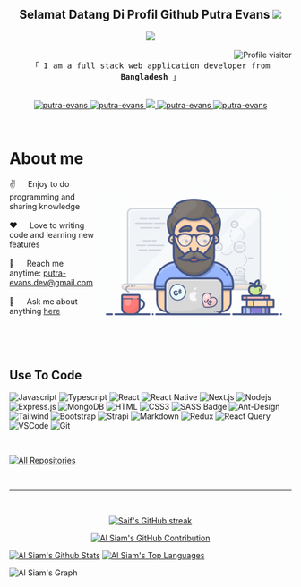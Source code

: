 <!-- ### Hi there 👋 -->

<!--
**putra-evans/putra-evans** is a ✨ _special_ ✨ repository because its `README.md` (this file) appears on your GitHub profile.

Here are some ideas to get you started:

- 🔭 I’m currently working on ...
- 🌱 I’m currently learning ...
- 👯 I’m looking to collaborate on ...
- 🤔 I’m looking for help with ...
- 💬 Ask me about ...
- 📫 How to reach me: ...
- 😄 Pronouns: ...
- ⚡ Fun fact: ...
-->
<h2 align="center">
  Selamat Datang Di Profil Github Putra Evans
  <img
    src="https://media.giphy.com/media/hvRJCLFzcasrR4ia7z/giphy.gif"
    width="28"
  />
</h2>
<p align="center">
  <a href="https://github.com/putra-evans"
    ><img
      src="https://readme-typing-svg.herokuapp.com/?lines=Self%20Taught%20Programmer;Front%20End%20Developer;1.5%2B%20years%20of%20coding%20experience;Suka%belajar%20hal%20baru&center=true&width=380&height=45"
  /></a>
</p>

<a href="https://komarev.com/ghpvc/?username=putra-evans">
  <img
    align="right"
    src="https://komarev.com/ghpvc/?username=putra-evans&label=Visitors&color=0e75b6&style=flat"
    alt="Profile visitor"
  />
</a>

<!-- [![wakatime](https://wakatime.com/badge/user/eebb3dd8-d9b2-40de-9b88-6fd6cac99dbc.svg)](https://wakatime.com/@eebb3dd8-d9b2-40de-9b88-6fd6cac99dbc) -->

<!-- Intro  -->
<!-- <h3 align="center">
  <samp
    >&gt; Hey There!, I am
    <b><a target="_blank" href="https://putra-evans.com">Al Siam</a></b>
  </samp>
</h3> -->

<p align="center">
  <samp>
    <!-- <a href="https://www.google.com/search?q=Al+Siam">「 Google Me 」</a> -->
    <br />
    「 I am a full stack web application developer from <b>Bangladesh</b> 」
    <br />
    <br />
  </samp>
</p>

<p align="center">
  <a href="https://putra-evans.com" target="blank">
    <img
      src="https://img.shields.io/badge/Website-DC143C?style=for-the-badge&logo=medium&logoColor=white"
      alt="putra-evans"
    />
  </a>
  <a href="https://linkedin.com/in/al-siam" target="_blank">
    <img
      src="https://img.shields.io/badge/LinkedIn-0077B5?style=for-the-badge&logo=linkedin&logoColor=white"
      alt="putra-evans"
    />
  </a>
  <!-- <a href="https://dev.to/putra-evans" target="_blank">
  <img src="https://img.shields.io/badge/dev.to-0A0A0A?style=for-the-badge&logo=dev.to&logoColor=white" alt="putra-evans" />
 </a> -->
  <a href="https://twitter.com/putra-evans_dev" target="_blank">
    <img
      src="https://img.shields.io/badge/Twitter-1DA1F2?style=for-the-badge&logo=twitter&logoColor=white"
    />
  </a>
  <a href="https://instagram.com/putra-evans_dev" target="_blank">
    <img
      src="https://img.shields.io/badge/Instagram-fe4164?style=for-the-badge&logo=instagram&logoColor=white"
      alt="putra-evans"
    />
  </a>
  <a href="https://facebook.com/putra-evans.world" target="_blank">
    <img
      src="https://img.shields.io/badge/Facebook-20BEFF?&style=for-the-badge&logo=facebook&logoColor=white"
      alt="putra-evans"
    />
  </a>
</p>
<br />

<!-- About Section -->
# About me

<p>
  <img
    align="right"
    width="350"
    src="/assets/programmer.gif"
    alt="Coding gif"
  />

  ✌️ &emsp; Enjoy to do programming and sharing knowledge <br /><br />
  ❤️ &emsp; Love to writing code and learning new features<br /><br />
  📧 &emsp; Reach me anytime: putra-evans.dev@gmail.com<br /><br />
  💬 &emsp; Ask me about anything
  [here](https://github.com/putra-evans/putra-evans/issues)
</p>

<br />
<br />
<br />

## Use To Code
![Javascript](https://img.shields.io/badge/Javascript-F0DB4F?style=for-the-badge&labelColor=black&logo=javascript&logoColor=F0DB4F)
![Typescript](https://img.shields.io/badge/Typescript-007acc?style=for-the-badge&labelColor=black&logo=typescript&logoColor=007acc)
![React](https://img.shields.io/badge/-React-61DBFB?style=for-the-badge&labelColor=black&logo=react&logoColor=61DBFB)
![React
Native](https://img.shields.io/badge/React_Native-20232A?style=for-the-badge&logo=react&logoColor=61DAFB)
![Next.js](https://img.shields.io/badge/next.js-000000?style=for-the-badge&logo=nextdotjs&logoColor=white)
![Nodejs](https://img.shields.io/badge/Nodejs-3C873A?style=for-the-badge&labelColor=black&logo=node.js&logoColor=3C873A)
![Express.js](https://img.shields.io/badge/Express.js-000000?style=for-the-badge&logo=express&logoColor=white)
![MongoDB](https://img.shields.io/badge/MongoDB-4EA94B?style=for-the-badge&logo=mongodb&logoColor=white)
![HTML](https://img.shields.io/badge/HTML5-E34F26?style=for-the-badge&logo=html5&logoColor=white)
![CSS3](https://img.shields.io/badge/CSS3-1572B6?style=for-the-badge&logo=css3&logoColor=white)
![SASS
Badge](https://img.shields.io/badge/Sass-CC6699?style=for-the-badge&logo=sass&logoColor=white)
![Ant-Design](https://img.shields.io/badge/AntDesign-0170FE?style=for-the-badge&logo=antdesign&logoColor=white)
![Tailwind](https://img.shields.io/badge/Tailwind_CSS-092749?style=for-the-badge&logo=tailwindcss&logoColor=06B6D4&labelColor=000000)
![Bootstrap](https://img.shields.io/badge/Bootstrap-563D7C?style=for-the-badge&logo=bootstrap&logoColor=white)
![Strapi](https://img.shields.io/badge/strapi-2E7EEA?style=for-the-badge&logo=strapi&logoColor=white)
![Markdown](https://img.shields.io/badge/Markdown-000000?style=for-the-badge&logo=markdown&logoColor=white)
![Redux](https://img.shields.io/badge/Redux-593D88?style=for-the-badge&logo=redux&logoColor=white)
![React
Query](https://img.shields.io/badge/-React_Query-FF4154?style=for-the-badge&logo=react%20query&logoColor=white)
![VSCode](https://img.shields.io/badge/Visual_Studio-0078d7?style=for-the-badge&logo=visual%20studio&logoColor=white)
![Git](https://img.shields.io/badge/Git-F05032?style=for-the-badge&logo=git&logoColor=white)

<br />

<!-- ## Top Open Source - [![Web
Projects](https://github-readme-stats.vercel.app/api/pin/?username=putra-evans&repo=web-projects&border_color=7F3FBF&bg_color=0D1117&title_color=C9D1D9&text_color=8B949E&icon_color=7F3FBF)](https://github.com/putra-evans/web-projects)
[![Al
Folio](https://github-readme-stats.vercel.app/api/pin/?username=putra-evans&repo=al-folio&border_color=7F3FBF&bg_color=0D1117&title_color=C9D1D9&text_color=8B949E&icon_color=7F3FBF)](https://github.com/putra-evans/al-folio)
[![Al Siam
Readme](https://github-readme-stats.vercel.app/api/pin/?username=putra-evans&repo=putra-evans&border_color=7F3FBF&bg_color=0D1117&title_color=C9D1D9&text_color=8B949E&icon_color=7F3FBF)](https://github.com/putra-evans/putra-evans)
[![Al Siam
Teminal](https://github-readme-stats.vercel.app/api/pin/?username=putra-evans&repo=putra-evans.github.io&border_color=7F3FBF&bg_color=0D1117&title_color=C9D1D9&text_color=8B949E&icon_color=7F3FBF)](https://github.com/putra-evans/putra-evans.github.io) -->

<p align="left">
  <a href="https://github.com/putra-evans?tab=repositories" target="_blank"
    ><img
      alt="All Repositories"
      title="All Repositories"
      src="https://img.shields.io/badge/-All%20Repos-2962FF?style=for-the-badge&logo=koding&logoColor=white"
  /></a>
</p>

<br />
<hr />
<br />

<p align="center">
  <a href="https://github.com/putra-evans">
    <img
      src="https://github-readme-streak-stats.herokuapp.com/?user=putra-evans&theme=radical&border=7F3FBF&background=0D1117"
      alt="Saif's GitHub streak"
    />
  </a>
</p>

<p align="center">
  <a href="https://github.com/putra-evans">
    <img
      src="https://github-profile-summary-cards.vercel.app/api/cards/profile-details?username=putra-evans&theme=radical"
      alt="Al Siam's GitHub Contribution"
    />
  </a>
</p>

<a>
  <a href="https://github.com/putra-evans"
    ><img
      alt="Al Siam's Github Stats"
      src="https://denvercoder1-github-readme-stats.vercel.app/api?username=putra-evans&show_icons=true&count_private=true&theme=react&border_color=7F3FBF&bg_color=0D1117&title_color=F85D7F&icon_color=F8D866"
      height="192px"
      width="49.5%"
  /></a>
  <a href="https://github.com/putra-evans"
    ><img
      alt="Al Siam's Top Languages"
      src="https://denvercoder1-github-readme-stats.vercel.app/api/top-langs/?username=putra-evans&langs_count=8&layout=compact&theme=react&border_color=7F3FBF&bg_color=0D1117&title_color=F85D7F&icon_color=F8D866"
      height="192px"
      width="49.5%"
  /></a>
  <br />
</a>

![Al Siam's
Graph](https://github-readme-activity-graph.vercel.app/graph?username=putra-evans&custom_title=Al%20Siam's%20GitHub%20Activity%20Graph&bg_color=0D1117&color=7F3FBF&line=7F3FBF&point=7F3FBF&area_color=FFFFFF&title_color=FFFFFF&area=true)
